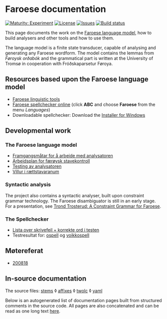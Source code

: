 # Faroese documentation

[![Maturity: Experiment](https://img.shields.io/badge/Maturity-Experiment-black.svg)](https://giellalt.github.io/MaturityClassification.html)
[![License](https://img.shields.io/github/license/giellalt/lang-fao)](https://raw.githubusercontent.com/giellalt/lang-fao/main/LICENSE)
[![Issues](https://img.shields.io/github/issues/giellalt/lang-fao)](https://github.com/giellalt/lang-fao/issues)
[![Build status](https://github.com/giellalt/lang-fao/workflows/Speller%20CI+CD/badge.svg)](https://github.com/giellalt/lang-fao/actions)

This page documents the work on the [Faroese language model](https://github.com/giellalt/lang-fao), how to build analysers and other tools and how to use them.

The language model is a finite state transducer, capable of analysing and generating any
Faroese wordform. The model contains the lemmas from *Føroysk orðabók* and the grammatical part 
is written at the University of Tromsø in cooperation with Fróðskaparsetur Føroya.



## Resources  based upon the Faroese language model

- [Faroese linguistic tools](https://giellatekno.uit.no/cgi/index.fao.eng.html)
- [Faroese spellchecker online](https://divvun.org/proofing/online-speller.html) (click **ABC** and choose **Faroese** from the menu *Languages*)
- Downloadable spellchecker: Download the [Installer for Windows](http://divvun.org/proofing/online-speller.html)


## Developmental work

### The Faroese language model

-   [Framgangsmåtar for å arbeide med analysatoren](arbeide-med-analysatoren.html)
-   [Arbeidsplan for færøysk stavekontroll](Stavekontroll.html)
-   [Testing av analysatoren](AlleGenererteParadigmer.html)
-   [Víllur i rættstavaranum](vill.html)

### Syntactic analysis

The project also contains a syntactic analyser, built upon constraint
grammar technology. The Faroese disambiguator is still in an early stage.
For a presentation, see
[Trond Trosterud: A Constraint Grammar for Faroese](http://dspace.ut.ee/bitstream/handle/10062/14289/proceedings.pdf?sequence=1").

### The Spellchecker

-   [Lista over skrivefeil + korrekte ord i testen](https://github.com/giellalt/lang-fao/tree/main/test/data/typos.txt)
-   Testresultat for:
    [ospell](https://github.com/giellalt/lang-fao/tree/main/devtools/speller_result_typos.to.html)
    og
    [voikkospell](https://github.com/giellalt/lang-fao/tree/main/devtools/speller_result_typos.vk.html)

## Møtereferat

- [200818](meetings/200818.md)


## In-source documentation

The source files: [stems](https://github.com/giellalt/lang-fao/tree/main/src/fst/stems/)
 ◊ [affixes](https://github.com/giellalt/lang-fao/tree/main/src/fst/affixes)
 ◊ [twolc](https://github.com/giellalt/lang-fao/tree/main/src/fst/phonology.twolc)
 ◊ [yaml](https://github.com/giellalt/lang-fao/tree/main/test/src/gt-norm-yamls/)

Below is an autogenerated list of documentation pages built from structured comments in the source code. All pages are also concatenated and can be read as one long text [here](fao.md).
